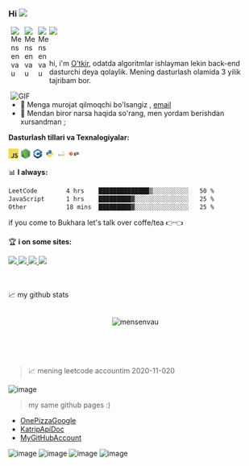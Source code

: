 
### Hi <img src="https://media.giphy.com/media/hvRJCLFzcasrR4ia7z/giphy.gif" style="width:5px" >
<a href="https://instagram.com/mensenvau">
  <img align="left" alt="Mensenvau" width="22px" style="margin-left:5px" src="https://www.logo.wine/a/logo/Instagram/Instagram-Logo.wine.svg" />
</a>
<a href="https://linkedin.com/in/mensenvau">
  <img align="left" alt="Mensenvau" width="22px" style="margin-left:5px" src="https://raw.githubusercontent.com/peterthehan/peterthehan/master/assets/linkedin.svg" />
</a>
<a href="https://t.me/mensenvau">
  <img align="left" alt="Mensenvau" width="22px" style="margin-left:5px" src="https://upload.wikimedia.org/wikipedia/commons/8/82/Telegram_logo.svg" />
</a>

![](https://visitor-badge.glitch.me/badge?page_id=mensenvau.mensenvau)

<br />

hi, i'm [O'tkir](https://t.me/mensenvau/), odatda algoritmlar ishlayman lekin back-end dasturchi deya qolaylik. Mening dasturlash olamida 3 yilik tajribam bor. 


  <img align="right" alt="GIF" src="https://user-images.githubusercontent.com/58214867/139740628-42bff318-2d86-4b83-90ff-a7e948b5f4e3.png" width="500" />


  
- 💼 Menga murojat qilmoqchi bo'lsangiz , [email](mailto:balkibumen@gmail.com)
- 💬 Mendan biror narsa haqida so'rang, men yordam berishdan xursandman ; 

**Dasturlash tillari va Texnalogiyalar:**  

<code><img height="20" src="https://raw.githubusercontent.com/github/explore/80688e429a7d4ef2fca1e82350fe8e3517d3494d/topics/javascript/javascript.png"></code>
<code><img height="20" src="https://raw.githubusercontent.com/github/explore/80688e429a7d4ef2fca1e82350fe8e3517d3494d/topics/nodejs/nodejs.png"></code>
<code><img height="20" src="https://raw.githubusercontent.com/github/explore/80688e429a7d4ef2fca1e82350fe8e3517d3494d/topics/cpp/cpp.png"></code>
<code><img height="20" src="https://raw.githubusercontent.com/github/explore/80688e429a7d4ef2fca1e82350fe8e3517d3494d/topics/python/python.png"></code>
<code><img height="20" src="https://raw.githubusercontent.com/github/explore/80688e429a7d4ef2fca1e82350fe8e3517d3494d/topics/mysql/mysql.png"></code>
<code><img height="20" src="https://raw.githubusercontent.com/github/explore/80688e429a7d4ef2fca1e82350fe8e3517d3494d/topics/git/git.png"></code>

📊 **I always:**
<!--START_SECTION:waka-->
```text
LeetCode        4 hrs    ██████████████▒░░░░░░░░░░   50 % 
JavaScript      1 hrs    █████████▓░░░░░░░░░░░░░░░   25 % 
Other           18 mins  █████████▓░░░░░░░░░░░░░░░   25 % 
```
<!--END_SECTION:waka-->

if you come to Bukhara let's talk over coffe/tea 👉👈

<!-- <a href="https://www.buymeacoffee.com/abhisheknaiidu" target="_blank"><img src="https://cdn.buymeacoffee.com/buttons/v2/default-red.png" alt="Buy Me A Coffee" width="150" ></a> -->

🏆  **i on some sites:**
<!-- TODO-IST:START -->        
<a href='https://leetcode.com/mensenvau/' >
  <img width="40px" src="https://res.cloudinary.com/practicaldev/image/fetch/s--75kJZZQg--/c_imagga_scale,f_auto,fl_progressive,h_420,q_auto,w_1000/https://assets.leetcode.com/static_assets/public/images/LeetCode_Sharing.png">
 </a>
  <a href='https://www.hackerrank.com/mensenvau?hr_r=1' >
  <img width="40px" src="https://upload.wikimedia.org/wikipedia/commons/6/65/HackerRank_logo.png">
 </a>
  <a href='https://robocontest.uz/profile/mensenvau' >
  <img width="40px" src="https://robocontest.uz/assets/img/watermark.jpg">
 </a>
  <a href='https://acmp.ru/index.asp?main=user&id=239949' >
  <img width="40px" src="https://acmp.ru/images/120x120.svg">
 </a>

<!-- TODO-IST:END -->

<br><br>
📈 my github stats
<br><br> 
<p align="center">
    <img src="https://github-readme-stats.vercel.app/api?username=mensenvau&show_icons=true&theme=gotham" alt="mensenvau" />
</p>

<br><br><br> 

> 📈 mening leetcode accountim  2020-11-020
  
![image](https://user-images.githubusercontent.com/58214867/154846506-e037287c-1237-405f-94f0-e961aa67cd9e.png)

>  my same github pages :) 

- [OnePizzaGoogle](https://mensenvau.github.io/OnePizzaGoogle/)
- [KatripApiDoc](https://mensenvau.github.io/Katrip-back-end/)
- [MyGitHubAccount](https://mensenvau.github.io/mensenvau/)



![image](https://user-images.githubusercontent.com/58214867/154846786-8183501d-4807-4415-98f4-c058f8bcef19.png)
![image](https://user-images.githubusercontent.com/58214867/154846768-4ea34652-749f-4ea0-bd6f-1814e5b5619f.png)
![image](https://user-images.githubusercontent.com/58214867/154846805-95a2eab7-0157-4183-b098-b29351c41ea6.png)
![image](https://user-images.githubusercontent.com/58214867/154846605-b0cdcb68-f815-49ec-9de4-087a0b76183f.png)


